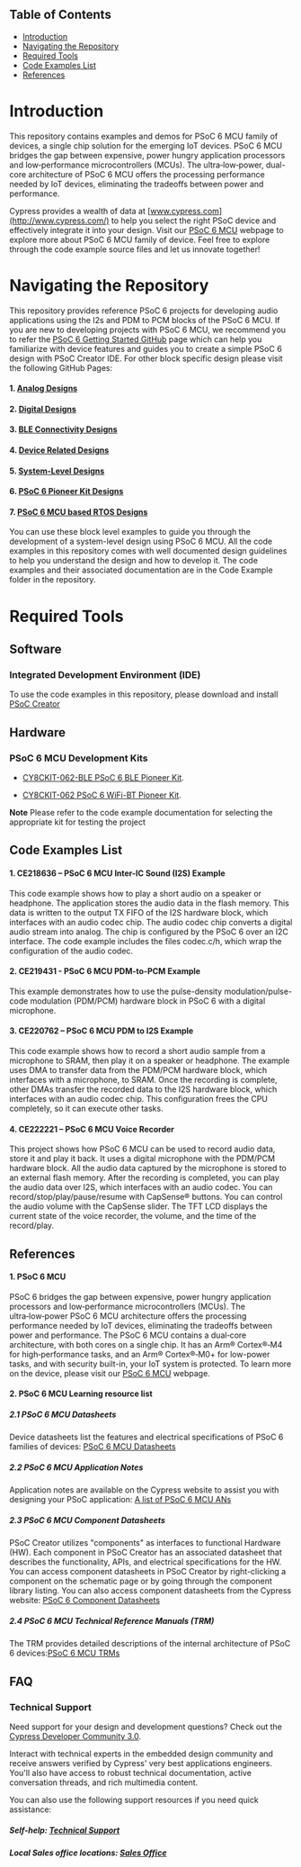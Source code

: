 ## Table of Contents

* [Introduction](#introduction)
* [Navigating the Repository](#navigating-the-repository)
* [Required Tools](#required-tools)
* [Code Examples List](#code-examples-list)
* [References](#references)

# Introduction
This repository contains examples and demos for PSoC 6 MCU family of devices, a single chip solution for the emerging IoT devices. PSoC 6 MCU bridges the gap between expensive, power hungry application processors and low‑performance microcontrollers (MCUs). The ultra‑low‑power, dual-core architecture of PSoC 6 MCU offers the processing performance needed by IoT devices, eliminating the tradeoffs between power and performance.

Cypress provides a wealth of data at [www.cypress.com](http://www.cypress.com/) to help you select the right PSoC device and effectively integrate it into your design. Visit our [PSoC 6 MCU](http://www.cypress.com/products/32-bit-arm-cortex-m4-psoc-6) webpage to explore more about PSoC 6 MCU family of device.
Feel free to explore through the code example source files and let us innovate together!

# Navigating the Repository

This repository provides reference PSoC 6 projects for developing audio applications using the I2s and PDM to PCM blocks of the PSoC 6 MCU.
If you are new to developing projects with PSoC 6 MCU, we recommend you to refer the [PSoC 6 Getting Started GitHub](https://github.com/cypresssemiconductorco/PSoC-6-MCU-Getting-Started) page which can help you familiarize with device features and guides you to create a simple PSoC 6 design with PSoC Creator IDE. For other block specific design please visit the following GitHub Pages:
#### 1. [Analog Designs](https://github.com/cypresssemiconductorco/PSoC-6-MCU-Analog-Designs)
#### 2. [Digital Designs](https://github.com/cypresssemiconductorco/PSoC-6-MCU-Digital-Designs)
#### 3. [BLE Connectivity Designs](https://github.com/cypresssemiconductorco/PSoC-6-MCU-BLE-Connectivity-Designs)
#### 4. [Device Related Designs](https://github.com/cypresssemiconductorco/PSoC-6-MCU-Device-Related-Design)
#### 5. [System-Level Designs](https://github.com/cypresssemiconductorco/PSoC-6-MCU-System-Level-Designs)
#### 6. [PSoC 6 Pioneer Kit Designs](https://github.com/cypresssemiconductorco/PSoC-6-MCU-Pioneer-Kits)
#### 7. [PSoC 6 MCU based RTOS Designs](https://github.com/cypresssemiconductorco/PSoC-6-MCU-RTOS-Based-Design)

You can use these block level examples to guide you through the development of a system-level design using PSoC 6 MCU. All the code examples in this repository comes with well documented design guidelines to help you understand the design and how to develop it. The code examples and their associated documentation are in the Code Example folder in the repository.

# Required Tools

## Software
### Integrated Development Environment (IDE)
To use the code examples in this repository, please download and install
[PSoC Creator](http://www.cypress.com/products/psoc-creator)

## Hardware
### PSoC 6 MCU Development Kits
* [CY8CKIT-062-BLE PSoC 6 BLE Pioneer Kit](http://www.cypress.com/documentation/development-kitsboards/psoc-6-ble-pioneer-kit).

* [CY8CKIT-062 PSoC 6 WiFi-BT Pioneer Kit](http://www.cypress.com/documentation/development-kitsboards/psoc-6-wifi-bt-pioneer-kit). 

**Note** Please refer to the code example documentation for selecting the appropriate kit for testing the project

## Code Examples List
#### 1. CE218636 – PSoC 6 MCU Inter-IC Sound (I2S) Example
This code example shows how to play a short audio on a speaker or headphone. The application stores the audio data in the
flash memory. This data is written to the output TX FIFO of the I2S hardware block, which interfaces with an audio codec chip.
The audio codec chip converts a digital audio stream into analog. The chip is configured by the PSoC 6 over an I2C interface.
The code example includes the files codec.c/h, which wrap the configuration of the audio codec. 

#### 2. CE219431 - PSoC 6 MCU PDM-to-PCM Example
This example demonstrates how to use the pulse-density modulation/pulse-code modulation (PDM/PCM) hardware block in
PSoC 6 with a digital microphone.

#### 3. CE220762 – PSoC 6 MCU PDM to I2S Example
This code example shows how to record a short audio sample from a microphone to SRAM, then play it on a speaker or
headphone. The example uses DMA to transfer data from the PDM/PCM hardware block, which interfaces with a microphone,
to SRAM. Once the recording is complete, other DMAs transfer the recorded data to the I2S hardware block, which interfaces
with an audio codec chip. This configuration frees the CPU completely, so it can execute other tasks.

#### 4. CE222221 – PSoC 6 MCU Voice Recorder
This project shows how PSoC 6 MCU can be used to record audio data, store it and play it back. It uses a digital microphone
with the PDM/PCM hardware block. All the audio data captured by the microphone is stored to an external flash memory. After
the recording is completed, you can play the audio data over I2S, which interfaces with an audio codec. You can
record/stop/play/pause/resume with CapSense® buttons. You can control the audio volume with the CapSense slider. The TFT
LCD displays the current state of the voice recorder, the volume, and the time of the record/play.

## References
#### 1. PSoC 6 MCU
PSoC 6 bridges the gap between expensive, power hungry application processors and low‑performance microcontrollers (MCUs). The ultra‑low‑power PSoC 6 MCU architecture offers the processing performance needed by IoT devices, eliminating the tradeoffs between power and performance. The PSoC 6 MCU contains a dual‑core architecture, with both cores on a single chip. It has an Arm® Cortex®‑M4 for high‑performance tasks, and an Arm® Cortex®‑M0+ for low-power tasks, and with security built-in, your IoT system is protected.
To learn more on the device, please visit our [PSoC 6 MCU](http://www.cypress.com/products/32-bit-arm-cortex-m4-psoc-6) webpage.

####  2. PSoC 6 MCU Learning resource list
##### 2.1 PSoC 6 MCU Datasheets
Device datasheets list the features and electrical specifications of PSoC 6 families of devices: [PSoC 6 MCU Datasheets](http://www.cypress.com/search/all?f%5B0%5D=meta_type%3Atechnical_documents&f%5B1%5D=resource_meta_type%3A575&f%5B2%5D=field_related_products%3A114026)
##### 2.2 PSoC 6 MCU Application Notes
Application notes are available on the Cypress website to assist you with designing your PSoC application: [A list of PSoC 6 MCU ANs](http://www.cypress.com/psoc6an)
##### 2.3 PSoC 6 MCU Component Datasheets
PSoC Creator utilizes "components" as interfaces to functional Hardware (HW). Each component in PSoC Creator has an associated datasheet that describes the functionality, APIs, and electrical specifications for the HW. You can access component datasheets in PSoC Creator by right-clicking a component on the schematic page or by going through the component library listing. You can also access component datasheets from the Cypress website: [PSoC 6 Component Datasheets](http://www.cypress.com/documentation/component-datasheets)
##### 2.4 PSoC 6 MCU Technical Reference Manuals (TRM)
The TRM provides detailed descriptions of the internal architecture of PSoC 6 devices:[PSoC 6 MCU TRMs](http://www.cypress.com/psoc6trm)

## FAQ

### Technical Support
Need support for your design and development questions? Check out the [Cypress Developer Community 3.0](https://community.cypress.com/welcome).  

Interact with technical experts in the embedded design community and receive answers verified by Cypress' very best applications engineers. You'll also have access to robust technical documentation, active conversation threads, and rich multimedia content. 

You can also use the following support resources if you need quick assistance:
##### Self-help: [Technical Support](http://www.cypress.com/support)
##### Local Sales office locations: [Sales Office](http://www.cypress.com/about-us/sales-offices)

